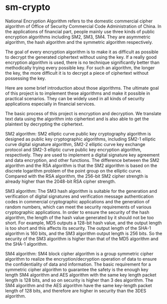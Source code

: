 # sm-crypto
National Encryption Algorithm refers to the domestic commercial cipher algorithm of Office of Security Commercial Code Administration of China. In the applications of financial part, people mainly use three kinds of public encryption algorithms including SM2, SM3, SM4. They are asymmetric algorithm, the hash algorithm and the symmetric algorithm respectively.

The goal of every encryption algorithm is to make it as difficult as possible to decrypt the generated ciphertext without using the key. If a really good encryption algorithm is used, there is no technique significantly better than methodically trying every possible key. For such an algorithm, the longer the key, the more difficult it is to decrypt a piece of ciphertext without possessing the key.

Here are some brief introduction about those algorithms. The ultimate goal of this project is to implement these algorithms and make it possible in practical scenarios. They can be widely used in all kinds of security applications especially in financial services.

The basic process of this project is encryption and decryption. We translate text data using the algorithm into ciphertext and is also able to get the plaintext by decrypting the ciphertext.

SM2 algorithm:
SM2 elliptic curve public key cryptography algorithm is designed as public key cryptographic algorithms, including SM2-1 elliptic curve digital signature algorithm, SM2-2 elliptic curve key exchange protocol and SM2-3 elliptic curve public key encryption algorithm, respectively. They are used to implement a digital signature key agreement and data encryption, and other functions.  The difference between the SM2 algorithm and the RSA algorithm is that the SM2 algorithm is based on the discrete logarithm problem of the point group on the elliptic curve. Compared with the RSA algorithm, the 256-bit SM2 cipher strength is already higher than the 2048-bit RSA cipher strength.

SM3 algorithm: 
The SM3 hash algorithm is suitable for the generation and verification of digital signatures and verification message authentication codes in commercial cryptographic applications and the generation of random numbers, which can meet the security requirements of various cryptographic applications.  In order to ensure the security of the hash algorithm, the length of the hash value generated by it should not be too short. For example, MD5 outputs a 128-bit hash value, and the output length is too short and this affects its security. The output length of the SHA-1 algorithm is 160 bits, and the SM3 algorithm output length is 256 bits. So the security of the SM3 algorithm is higher than that of the MD5 algorithm and the SHA-1 algorithm.


SM4 algorithm: 
SM4 block cipher algorithm is a group symmetric cipher algorithm to realize the encryption/decryption operation of data to ensure the confidentiality of data and information. 
The basic requirement for a symmetric cipher algorithm to guarantee the safety is the enough key length SM4 algorithm and AES algorithm with the same key length packet length is 128 bits, and so on security is higher than 3 des algorithm. The SM4 algorithm and the AES algorithm have the same key-length packet length of 128 bits, and therefore are higher in security than the 3DES algorithm.
